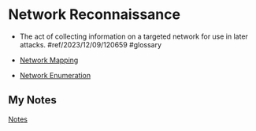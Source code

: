 # Network Reconnaissance
- The act of collecting information on a targeted network for use in later attacks. #ref/2023/12/09/120659 #glossary 

- [Network Mapping](network-mapping.md)
- [Network Enumeration](network-enumeration.md)
## My Notes
[Notes](mynotes/network-reconnaissance-notes.md)
